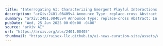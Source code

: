 ```yaml
---
title: "Interrogating AI: Characterizing Emergent Playful Interactions with ChatGPT"
description: "arXiv:2401.08405v4 Announce Type: replace-cross Abstract: In an era of AI's growing capabilities and influences, recent advancements are reshaping HCI and CSCW's view of AI. Playful interactions emerged as an important way for users to make sense of the ever-changing AI technologies, yet remained underexamined. We target this gap by investigating playful interactions exhibited by users of a popular AI technology, ChatGPT. Through a thematic analysis of 372 user-generated posts on the ChatGPT subreddit, we found that more than half (54%) of user discourse revolved around playful interactions. The analysis further allowed us to construct a preliminary framework to describe these interactions, categorizing them into six types: reflecting, jesting, imitating, challenging, tricking, and contriving; each included sub-categories. This study contributes to HCI and CSCW by identifying the diverse ways users engage in playful interactions with AI. It examines how these interactions can help users understand AI's agency, shape human-AI relationships, and provide insights for designing AI systems."
summary: "arXiv:2401.08405v4 Announce Type: replace-cross Abstract: In an era of AI's growing capabilities and influences, recent advancements are reshaping HCI and CSCW's view of AI. Playful interactions emerged as an important way for users to make sense of the ever-changing AI technologies, yet remained underexamined. We target this gap by investigating playful interactions exhibited by users of a popular AI technology, ChatGPT. Through a thematic analysis of 372 user-generated posts on the ChatGPT subreddit, we found that more than half (54%) of user discourse revolved around playful interactions. The analysis further allowed us to construct a preliminary framework to describe these interactions, categorizing them into six types: reflecting, jesting, imitating, challenging, tricking, and contriving; each included sub-categories. This study contributes to HCI and CSCW by identifying the diverse ways users engage in playful interactions with AI. It examines how these interactions can help users understand AI's agency, shape human-AI relationships, and provide insights for designing AI systems."
pubDate: "Wed, 25 Jun 2025 00:00:00 -0400"
source: "arXiv AI"
url: "https://arxiv.org/abs/2401.08405"
thumbnail: "https://raisex-llc.github.io/ai-news-curation-site/assets/arxiv.png"
---
```


